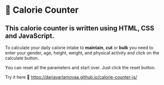 # 🍏 Calorie Counter

## This calorie counter is written using HTML, CSS and JavaScript. 

To calculate your daily calorie intake to **maintain**, **cut** or **bulk**  you need to enter your gender, age, height, weight, and physical activity and click on the calculate button.

You can reset all the parameters and start over. Just click the reset button.

Try it here 🥗 https://dariavarlamovaa.github.io/calorie-counter-js/
